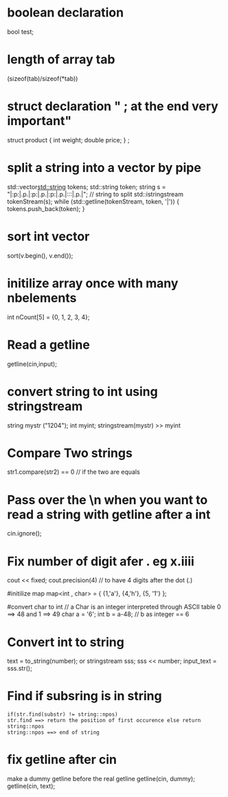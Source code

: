 # boolean declaration
bool test;

# length of array tab
(sizeof(tab)/sizeof(*tab))

# struct declaration " ; at the end very important"
struct product {
  int weight;
  double price;
} ;

 # split a string into a vector  by pipe
 std::vector<std::string> tokens;
 std::string token;
 string s = "|:p:|.p.|:p:|.p.|:p:|.p.|:::|.p.|"; // string to split
 std::istringstream tokenStream(s);
 while (std::getline(tokenStream, token, '|'))
 {
    tokens.push_back(token);
 }

 # sort int vector
 sort(v.begin(), v.end());

 # initilize array once with many nbelements
 int nCount[5] = {0, 1, 2, 3, 4};

 # Read a getline
 getline(cin,input);

 # convert string to int using stringstream
  string mystr ("1204");
  int myint;
  stringstream(mystr) >> myint

# Compare Two strings
  str1.compare(str2) == 0 // if the two are equals

# Pass over the \n when you want to read a string with getline after a int
 cin.ignore();

# Fix number of digit afer . eg x.iiii
  cout << fixed;
  cout.precision(4) // to have 4 digits after the dot (.)

#initilize map
  map<int , char> = { {1,'a'}, {4,'h'}, {5, '1'} };

#convert char to int
// a Char is an integer  interpreted through ASCII table 0 ==> 48 and 1 ==> 49
  char a = '6';
  int b = a-48; // b as integer == 6

# Convert int to string
  text = to_string(number);
  or
  stringstream sss;
  sss << number;
  input_text = sss.str();

# Find if subsring is in string
    if(str.find(substr) != string::npos)
    str.find ==> return the position of first occurence else return string::npos
    string::npos ==> end of string

# fix getline after cin
  make a dummy getline before the real getline
  getline(cin, dummy);
  getline(cin, text);
